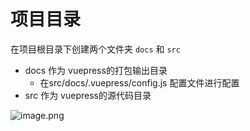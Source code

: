 # 项目目录

在项目根目录下创建两个文件夹 `docs` 和 `src`

- docs 作为 vuepress的打包输出目录
    - 在src/docs/.vuepress/config.js 配置文件进行配置
- src 作为 vuepress的源代码目录

![image.png](/vuepress-dt/proj-dir.png)
